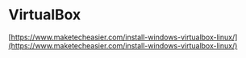 # VirtualBox

[https://www.maketecheasier.com/install-windows-virtualbox-linux/](https://www.maketecheasier.com/install-windows-virtualbox-linux/)

